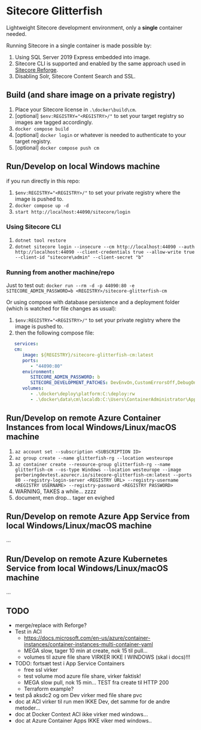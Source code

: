 # Sitecore Glitterfish

Lightweight Sitecore development environment, only a **single** container needed.

Running Sitecore in a single container is made possible by:

1. Using SQL Server 2019 Express embedded into image.
1. Sitecore CLI is supported and enabled by the same approach used in [Sitecore Reforge](https://github.com/pbering/sitecore-reforge).
1. Disabling Solr, Sitecore Content Search and SSL.

## Build (and share image on a private registry)

1. Place your Sitecore license in `.\docker\build\cm`.
1. [optional] `$env:REGISTRY="<REGISTRY>/"` to set your target registry so images are tagged accordingly.
1. `docker compose build`
1. [optional] `docker login` or whatever is needed to authenticate to your target registry.
1. [optional] `docker compose push cm`

## Run/Develop on local Windows machine

if you run directly in this repo:

1. `$env:REGISTRY="<REGISTRY>/"` to set your private registry where the image is pushed to.
1. `docker compose up -d`
1. `start http://localhost:44090/sitecore/login`

### Using Sitecore CLI

1. `dotnet tool restore`
1. `dotnet sitecore login --insecure --cm http://localhost:44090 --auth http://localhost:44090 --client-credentials true --allow-write true --client-id "sitecore\admin" --client-secret "b"`

### Running from another machine/repo

Just to test out: `docker run --rm -d -p 44090:80 -e SITECORE_ADMIN_PASSWORD=b <REGISTRY>/sitecore-glitterfish-cm`

Or using compose with database persistence and a deployment folder (which is watched for file changes as usual):

1. `$env:REGISTRY="<REGISTRY>/"` to set your private registry where the image is pushed to.
1. then the following compose file:

```yml
   services:
   cm:
      image: ${REGISTRY}/sitecore-glitterfish-cm:latest
      ports:
         - "44090:80"
      environment:
         SITECORE_ADMIN_PASSWORD: b
         SITECORE_DEVELOPMENT_PATCHES: DevEnvOn,CustomErrorsOff,DebugOn,RobotDetectionOff
      volumes:
         - .\docker\deploy\platform:C:\deploy:rw
         - .\docker\data\cm\localdb:C:\Users\ContainerAdministrator\AppData\Local\Microsoft\Microsoft SQL Server Local DB\Instances:rw
```

## Run/Develop on remote Azure Container Instances from local Windows/Linux/macOS machine

1. `az account set --subscription <SUBSCRIPTION ID>`
1. `az group create --name glitterfish-rg --location westeurope`
1. `az container create --resource-group glitterfish-rg --name glitterfish-cm --os-type Windows --location westeurope --image perberingdevtest.azurecr.io/sitecore-glitterfish-cm:latest --ports 80 --registry-login-server <REGISTRY URL> --registry-username <REGISTRY USERNAME> --registry-password <REGISTRY PASSWORD>`
1. WARNING, TAKES a while... zzzz
1. document, men drop... tager en evighed

## Run/Develop on remote Azure App Service from local Windows/Linux/macOS machine

...

## Run/Develop on remote Azure Kubernetes Service from local Windows/Linux/macOS machine

...

## TODO

- merge/replace with Reforge?
- Test in ACI
  - <https://docs.microsoft.com/en-us/azure/container-instances/container-instances-multi-container-yaml>
  - MEGA slow, tager 10 min at create, nok 15 til pull...
  - volumes til azure file share VIRKER IKKE I WINDOWS (skal i docs)!!!
- TODO: fortsæt test i App Service Containers
  - free ssl virker
  - test volume mod azure file share, virker faktisk!
  - MEGA slow pull, nok 15 min... TEST fra create til HTTP 200
  - Terraform example?
- test på aksdc2 og om Dev virker med file share pvc
- doc at ACI virker til run men IKKE Dev, det samme for de andre metoder...
- doc at Docker Context ACI ikke virker med windows...
- doc at Azure Container Apps IKKE viker med windows..
